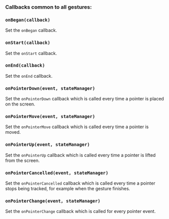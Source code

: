 ### Callbacks common to all gestures:

### `onBegan(callback)`

Set the `onBegan` callback.

### `onStart(callback)`

Set the `onStart` callback.

### `onEnd(callback)`

Set the `onEnd` callback.

### `onPointerDown(event, stateManager)`

Set the `onPointerDown` callback which is called every time a pointer is placed on the screen.

### `onPointerMove(event, stateManager)`

Set the `onPointerMove` callback which is called every time a pointer is moved.

### `onPointerUp(event, stateManager)`

Set the `onPointerUp` callback which is called every time a pointer is lifted from the screen.

### `onPointerCancelled(event, stateManager)`

Set the `onPointerCancelled` callback which is called every time a pointer stops being tracked, for example when the gesture finishes.

### `onPointerChange(event, stateManager)`

Set the `onPointerChange` callback which is called for every pointer event.
